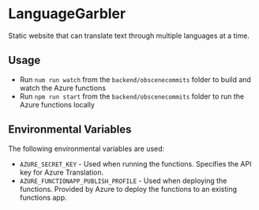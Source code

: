 # LanguageGarbler

Static website that can translate text through multiple languages at a time.

## Usage

* Run `num run watch` from the `backend/obscenecommits` folder to build and watch the Azure functions
* Run `npm run start` from the `backend/obscenecommits` folder to run the Azure functions locally

## Environmental Variables

The following environmental variables are used:

* `AZURE_SECRET_KEY` - Used when running the functions. Specifies the API key for Azure Translation.
* `AZURE_FUNCTIONAPP_PUBLISH_PROFILE` - Used when deploying the functions. Provided by Azure to deploy the functions to an existing functions app.
